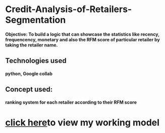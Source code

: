 # Credit-Analysis-of-Retailers-Segmentation

<h4>Objective: To build a logic that can showcase the statistics like recency, frequencency, monetary and also the RFM score of particular retailer by taking the retailer name.</h4>

<h2>Technologies used</h2>
<h4>python, Google collab</h4>
<h2>Concept used:</h2>
<h4>ranking system for each retailer according to their RFM score<h4>

<h1> <a href="https://asaikiran1999-credit-analysis-of-retailers-segmentat-app-am9zzz.streamlitapp.com/">click here</a>to view my working model</h1>
